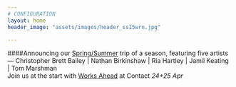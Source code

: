 ```yaml
---
# CONFIGURATION
layout: home
header_image: "assets/images/header_ss15wrn.jpg"

---
```

####Announcing our [Spring/Summer](/current/2015-springsummer) trip of a season, featuring five artists — Christopher Brett Bailey | Nathan Birkinshaw | Ria Hartley | Jamil Keating | Tom Marshman<br>Join us at the start with [Works Ahead](/current/2015-worksahead) at Contact *24+25 Apr*
